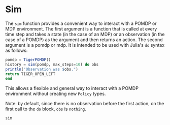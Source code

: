 # Sim

The `sim` function provides a convenient way to interact with a POMDP or MDP environment. The first argument is a function that is called at every time step and takes a state (in the case of an MDP) or an observation (in the case of a POMDP) as the argument and then returns an action. The second argument is a pomdp or mdp. It is intended to be used with Julia's `do` syntax as follows:

```julia
pomdp = TigerPOMDP()
history = sim(pomdp, max_steps=10) do obs
println("Observation was $obs.")
return TIGER_OPEN_LEFT
end
```
This allows a flexible and general way to interact with a POMDP environment without creating new `Policy` types.

Note: by default, since there is no observation before the first action, on the first call to the `do` block, `obs` is `nothing`.

```@docs
sim
```
